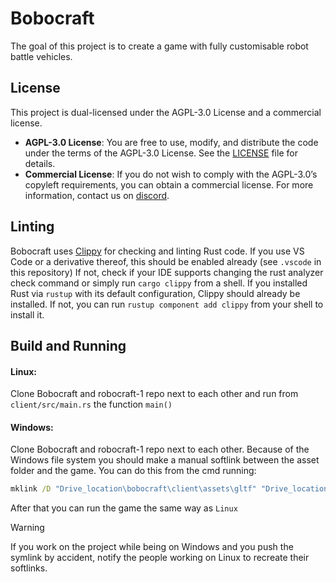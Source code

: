 # Bobocraft

The goal of this project is to create a game with fully customisable robot battle vehicles.

## License

This project is dual-licensed under the AGPL-3.0 License and a commercial license.

- **AGPL-3.0 License**: You are free to use, modify, and distribute the code under the terms of the AGPL-3.0 License. See the [LICENSE](./LICENSE.md) file for details.
- **Commercial License**: If you do not wish to comply with the AGPL-3.0’s copyleft requirements, you can obtain a commercial license. For more information, contact us on [discord](https://discord.gg/6Ft534jh5e).

## Linting

Bobocraft uses [Clippy](https://doc.rust-lang.org/clippy/) for checking and linting Rust code. If you use VS Code or a derivative thereof, this should be enabled already (see `.vscode` in this repository) If not, check if your IDE supports changing the rust analyzer check command or simply run `cargo clippy` from a shell. If you installed Rust via `rustup` with its default configuration, Clippy should already be installed. If not, you can run `rustup component add clippy` from your shell to install it.

## Build and Running

#### **Linux**:  

Clone Bobocraft and robocraft-1 repo next to each other and run from `client/src/main.rs` the function `main()`

#### **Windows**:
  
Clone Bobocraft and robocraft-1 repo next to each other. Because of the Windows file system you should make a manual softlink between the asset folder and the game. You can do this from the cmd running:

```cmd
mklink /D "Drive_location\bobocraft\client\assets\gltf" "Drive_location\robocraft-1\gltf"
```
After that you can run the game the same way as `Linux`

> [!WARNING]
> If you work on the project while being on Windows and you push the symlink by accident, notify the people working on Linux to recreate their softlinks.


 